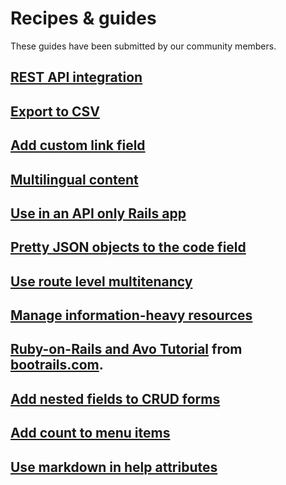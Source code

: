 # Recipes & guides

These guides have been submitted by our community members.

## [REST API integration](recipes/rest-api-integration)

## [Export to CSV](recipes/export-to-csv)

## [Add custom link field](recipes/custom-link-field)

## [Multilingual content](recipes/multilingual-content)

## [Use in an API only Rails app](recipes/api-only-app)

## [Pretty JSON objects to the code field](recipes/format-ruby-object-to-json)

## [Use route level multitenancy](recipes/multitenancy)

## [Manage information-heavy resources](recipes/manage-information-heavy-resources)

## [Ruby-on-Rails and Avo Tutorial](https://www.bootrails.com/blog/rails-avohq-tutorial) from [bootrails.com](https://www.bootrails.com).

## [Add nested fields to CRUD forms](recipes/add-nested-fields-to-forms)

## [Add count to menu items](recipes/add-count-to-menu-items)

## [Use markdown in help attributes](recipes/use-markdown-in-help-attributes.md)
